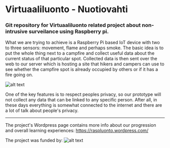 # Virtuaaliluonto - Nuotiovahti

### Git repository for Virtuaaliluonto related project about non-intrusive surveilance using Raspberry pi.

What we are trying to achieve is a Raspberry Pi based IoT device with two to three sensors: movement, flame and perhaps smoke. The basic idea is to put the whole thing next to a campfire and collect useful data about the current status of that particular spot. Collected data is then sent over the web to our server which is hosting a site that hikers and campers can use to see whether the campfire spot is already occupied by others or if it has a fire going on.

![alt text](https://github.com/wikkii/raspluonto/blob/master/pictures/FinalConcept.png "Prototype")

One of the key features is to respect peoples privacy, so our prototype will not collect any data that can be linked to any specific person. After all, in these days everything is somewhat connected to the internet and there are a lot of talk about people's privacy.

---

The project's Wordpress page contains more info about our progression and overall learning experiences: https://raspluonto.wordpress.com/

The project was funded by:
![alt text](https://github.com/wikkii/raspluonto/blob/master/pictures/maaseuturahastoEU.jpg "Maaseuturahasto")
